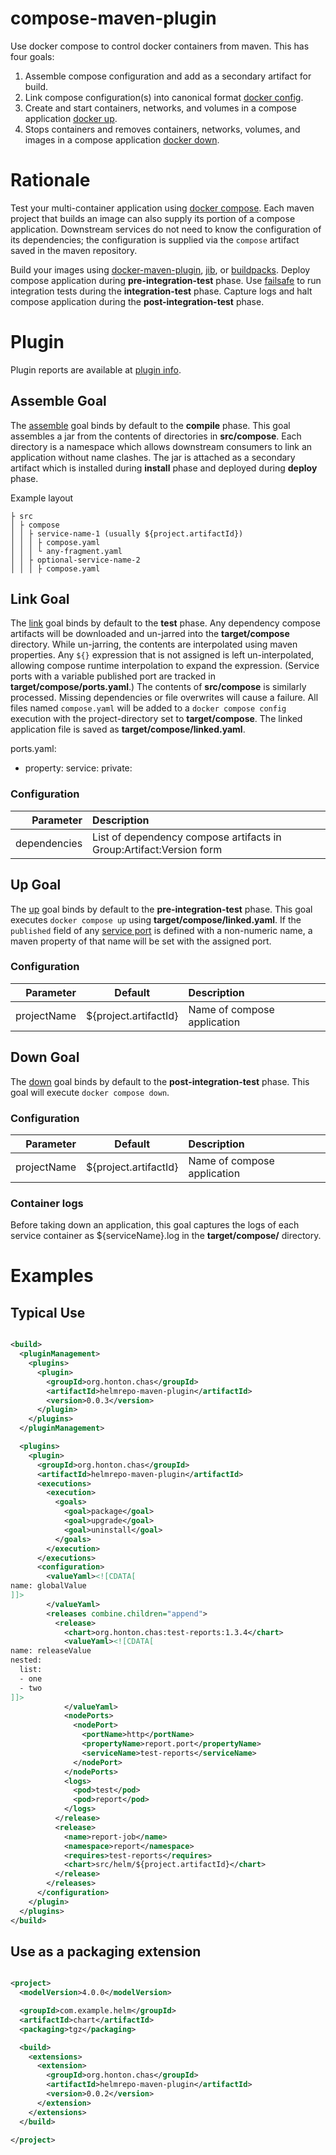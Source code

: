 # compose-maven-plugin

Use docker compose to control docker containers from maven. This has four goals:

1. Assemble compose configuration and add as a secondary artifact for build.
2. Link compose configuration(s) into canonical format
   [docker config](https://docs.docker.com/reference/cli/docker/compose/config/).
3. Create and start containers, networks, and volumes in a compose application
   [docker up](https://docs.docker.com/reference/cli/docker/compose/up/).
4. Stops containers and removes containers, networks, volumes, and images in a compose application
   [docker down](https://docs.docker.com/reference/cli/docker/compose/down/).

# Rationale

Test your multi-container application using [docker compose](https://docs.docker.com/compose/). Each
maven project that builds an image can also supply its portion of a compose application.
Downstream services do not need to know the configuration of its dependencies; the configuration is
supplied via the `compose` artifact saved in the maven repository.

Build your images using [docker-maven-plugin](https://dmp.fabric8.io/),
[jib](https://github.com/GoogleContainerTools/jib/tree/master/jib-maven-plugin), or
[buildpacks](https://github.com/paketo-buildpacks/maven). Deploy compose application during
**pre-integration-test** phase. Use
[failsafe](https://maven.apache.org/surefire/maven-failsafe-plugin/) to run integration tests during
the **integration-test** phase. Capture logs and halt compose application during the
**post-integration-test** phase.

# Plugin

Plugin reports are available
at [plugin info](https://chonton.github.io/compose-maven-plugin/0.0.1/plugin-info.html).

## Assemble Goal

The [assemble](https://chonton.github.io/helmrepo-maven-plugin/0.0.1/assemble.html) goal binds by
default to the **compile** phase. This goal assembles a jar from the contents of directories in
**src/compose**. Each directory is a namespace which allows downstream consumers to link an
application without name clashes. The jar is attached as a secondary artifact which is installed
during **install** phase and deployed during **deploy** phase.

Example layout

```text
├ src
│ ├ compose
│ │ ├ service-name-1 (usually ${project.artifactId})
│ │ │ ├ compose.yaml
│ │ │ └ any-fragment.yaml
│ │ ├ optional-service-name-2
│ │ │ ├ compose.yaml
```

## Link Goal

The [link](https://chonton.github.io/helmrepo-maven-plugin/0.0.1/link.html) goal binds by default to
the **test** phase. Any dependency compose artifacts will be downloaded and un-jarred into the
**target/compose** directory. While un-jarring, the contents are interpolated using maven
properties. Any `${}` expression that is not assigned is left un-interpolated, allowing compose
runtime interpolation to expand the expression. (Service ports with a variable published port are
tracked in **target/compose/ports.yaml**.) The contents of **src/compose** is similarly processed.
Missing dependencies or file overwrites will cause a failure. All files named `compose.yaml` will be
added to a `docker compose config` execution with the project-directory set to **target/compose**.
The linked application file is saved as **target/compose/linked.yaml**.

ports.yaml:
- property:
  service:
  private:

### Configuration

|    Parameter | Description                                                         |
|-------------:|:--------------------------------------------------------------------|
| dependencies | List of dependency compose artifacts in Group:Artifact:Version form |

## Up Goal

The [up](https://chonton.github.io/helmrepo-maven-plugin/0.0.1/up.html) goal binds by default to the
**pre-integration-test** phase. This goal executes `docker compose up` using
**target/compose/linked.yaml**. If the `published` field of any
[service port](https://docs.docker.com/compose/compose-file/05-services/#ports) is defined with a
non-numeric name, a maven property of that name will be set with the assigned port.

### Configuration

|   Parameter |        Default        | Description                 |
|------------:|:---------------------:|:----------------------------|
| projectName | ${project.artifactId} | Name of compose application |

## Down Goal

The [down](https://chonton.github.io/helmrepo-maven-plugin/0.0.1/down.html) goal binds by default to
the **post-integration-test** phase. This goal will execute `docker compose down`.

### Configuration

|   Parameter |        Default        | Description                 |
|------------:|:---------------------:|:----------------------------|
| projectName | ${project.artifactId} | Name of compose application |

### Container logs

Before taking down an application, this goal captures the logs of each service container as
${serviceName}.log in the **target/compose/** directory.

# Examples

## Typical Use

```xml

<build>
  <pluginManagement>
    <plugins>
      <plugin>
        <groupId>org.honton.chas</groupId>
        <artifactId>helmrepo-maven-plugin</artifactId>
        <version>0.0.3</version>
      </plugin>
    </plugins>
  </pluginManagement>

  <plugins>
    <plugin>
      <groupId>org.honton.chas</groupId>
      <artifactId>helmrepo-maven-plugin</artifactId>
      <executions>
        <execution>
          <goals>
            <goal>package</goal>
            <goal>upgrade</goal>
            <goal>uninstall</goal>
          </goals>
        </execution>
      </executions>
      <configuration>
        <valueYaml><![CDATA[
name: globalValue
]]>
        </valueYaml>
        <releases combine.children="append">
          <release>
            <chart>org.honton.chas:test-reports:1.3.4</chart>
            <valueYaml><![CDATA[
name: releaseValue
nested:
  list:
  - one
  - two
]]>
            </valueYaml>
            <nodePorts>
              <nodePort>
                <portName>http</portName>
                <propertyName>report.port</propertyName>
                <serviceName>test-reports</serviceName>
              </nodePort>
            </nodePorts>
            <logs>
              <pod>test</pod>
              <pod>report</pod>
            </logs>
          </release>
          <release>
            <name>report-job</name>
            <namespace>report</namespace>
            <requires>test-reports</requires>
            <chart>src/helm/${project.artifactId}</chart>
          </release>
        </releases>
      </configuration>
    </plugin>
  </plugins>
</build>
```

## Use as a packaging extension

```xml

<project>
  <modelVersion>4.0.0</modelVersion>

  <groupId>com.example.helm</groupId>
  <artifactId>chart</artifactId>
  <packaging>tgz</packaging>

  <build>
    <extensions>
      <extension>
        <groupId>org.honton.chas</groupId>
        <artifactId>helmrepo-maven-plugin</artifactId>
        <version>0.0.2</version>
      </extension>
    </extensions>
  </build>

</project>
```
